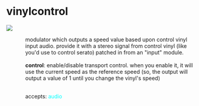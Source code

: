 
<a name=vinylcontrol></a><br>
# <b>vinylcontrol</b>
<img src="../images/vinylcontrol.png"><br>
<div style="display:inline-block;margin-left:50px;">
modulator which outputs a speed value based upon control vinyl input audio. provide it with a stereo signal from control vinyl (like you'd use to control serato) patched in from an "input" module.<br/><br/>
<b>control</b>: enable/disable transport control. when you enable it, it will use the current speed as the reference speed (so, the output will output a value of 1 until you change the vinyl's speed)<br>

<br>accepts: <font color=cyan>audio</font> <br></div>
